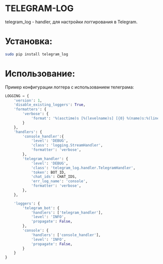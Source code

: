 # TELEGRAM-LOG

telegram_log - handler, для настройки логгирования в Telegram.

# Установка:

```bash
sudo pip install telegram_log
```

# Использование:
Пример конфигурации логгера с использованием телеграма:

```python
LOGGING = {
    'version': 1,
    'disable_existing_loggers': True,
    'formatters': {
        'verbose': {
            'format': '%(asctime)s [%(levelname)s] [{0} %(name)s:%(lineno)s] %(message)s'.format(HOSTNAME)
        }
    },
    'handlers': {
	    'console_handler':{
            'level': 'DEBUG',
            'class': 'logging.StreamHandler',
            'formatter': 'verbose',
        },
        'telegram_handler': {
            'level': 'DEBUG',
            'class': 'telegram_log.handler.TelegramHandler',
            'token': BOT_ID,
            'chat_ids': CHAT_IDS,
            'err_log_name': 'console',
            'formatter': 'verbose',
        },
    },

    'loggers': {
        'telegram_bot': {
            'handlers': ['telegram_handler'],
            'level': 'INFO',
            'propagate': False,
        },
        'console': {
            'handlers': ['console_handler'],
            'level': 'INFO',
            'propagate': False,
        }
    }
}
```


